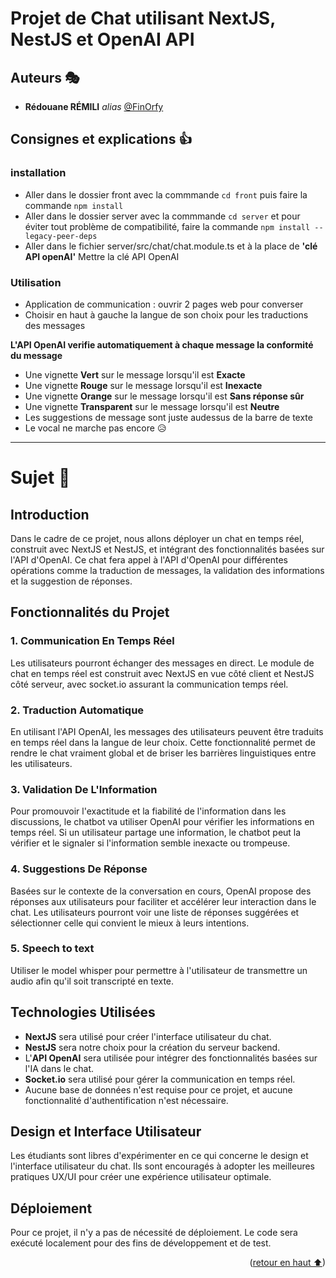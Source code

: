 # Projet de Chat utilisant NextJS, NestJS et OpenAI API  <a name="readme-top"></a>

## Auteurs 🎭

* **Rédouane RÉMILI** _alias_ [@FinOrfy](https://github.com/red-rml)

## Consignes et explications 👍

### installation

- Aller dans le dossier front avec la commmande ```cd front``` puis faire la commande ```npm install``` 
- Aller dans le dossier server avec la commmande ```cd server``` et pour éviter tout problème de compatibilité, faire la commande ```npm install --legacy-peer-deps```
- Aller dans le fichier server/src/chat/chat.module.ts et à la place de **'clé API openAI'** Mettre la clé API OpenAI

### Utilisation

- Application de communication : ouvrir 2 pages web pour converser
- Choisir en haut à gauche la langue de son choix pour les traductions des messages

**L'API OpenAI verifie automatiquement à chaque message la conformité du message**
- Une vignette **Vert** sur le message lorsqu'il est **Exacte**
- Une vignette **Rouge** sur le message lorsqu'il est **Inexacte**
- Une vignette **Orange** sur le message lorsqu'il est **Sans réponse sûr**
- Une vignette **Transparent** sur le message lorsqu'il est **Neutre**
- Les suggestions de message sont juste audessus de la barre de texte
- Le vocal ne marche pas encore 😥

---

# Sujet 📖

## Introduction

Dans le cadre de ce projet, nous allons déployer un chat en temps réel, construit avec NextJS et NestJS, et intégrant des fonctionnalités basées sur l'API d'OpenAI. Ce chat fera appel à l'API d'OpenAI pour différentes opérations comme la traduction de messages, la validation des informations et la suggestion de réponses.

## Fonctionnalités du Projet

### 1. Communication En Temps Réel

Les utilisateurs pourront échanger des messages en direct. Le module de chat en temps réel est construit avec NextJS en vue côté client et NestJS côté serveur, avec socket.io assurant la communication temps réel.

### 2. Traduction Automatique

En utilisant l'API OpenAI, les messages des utilisateurs peuvent être traduits en temps réel dans la langue de leur choix. Cette fonctionnalité permet de rendre le chat vraiment global et de briser les barrières linguistiques entre les utilisateurs.

### 3. Validation De L'Information

Pour promouvoir l'exactitude et la fiabilité de l'information dans les discussions, le chatbot va utiliser OpenAI pour vérifier les informations en temps réel. Si un utilisateur partage une information, le chatbot peut la vérifier et le signaler si l'information semble inexacte ou trompeuse.

### 4. Suggestions De Réponse

Basées sur le contexte de la conversation en cours, OpenAI propose des réponses aux utilisateurs pour faciliter et accélérer leur interaction dans le chat. Les utilisateurs pourront voir une liste de réponses suggérées et sélectionner celle qui convient le mieux à leurs intentions.

### 5. Speech to text

Utiliser le model whisper pour permettre à l'utilisateur de transmettre un audio afin qu'il soit transcripté en texte.

## Technologies Utilisées

- **NextJS** sera utilisé pour créer l'interface utilisateur du chat.
- **NestJS** sera notre choix pour la création du serveur backend.
- L'**API OpenAI** sera utilisée pour intégrer des fonctionnalités basées sur l'IA dans le chat.
- **Socket.io** sera utilisé pour gérer la communication en temps réel.
- Aucune base de données n'est requise pour ce projet, et aucune fonctionnalité d'authentification n'est nécessaire.
  
## Design et Interface Utilisateur

Les étudiants sont libres d'expérimenter en ce qui concerne le design et l'interface utilisateur du chat. Ils sont encouragés à adopter les meilleures pratiques UX/UI pour créer une expérience utilisateur optimale.

## Déploiement

Pour ce projet, il n'y a pas de nécessité de déploiement. Le code sera exécuté localement pour des fins de développement et de test.


<p align="right">(<a href="#readme-top">retour en haut ⬆</a>)</p>